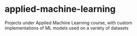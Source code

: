 # applied-machine-learning
Projects under Applied Machine Learning course, with custom implementations of ML models used on a variety of datasets
